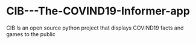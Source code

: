 # CIB---The-COVIND19-Informer-app
CIB Is an open source python project that displays COVIND19 facts and games to the public

